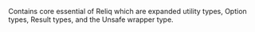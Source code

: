 Contains core essential of Reliq which are expanded utility types, Option types, Result types, and the Unsafe wrapper type.